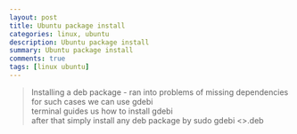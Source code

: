 ```yaml
---
layout: post
title: Ubuntu package install
categories: linux, ubuntu
description: Ubuntu package install
summary: Ubuntu package install
comments: true
tags: [linux ubuntu]
---
```


> Installing a deb package - ran into problems of missing dependencies <br>
> for such cases we can use gdebi <br>
> terminal guides us how to install gdebi <br>
> after that simply install any deb package by sudo gdebi <>.deb <br>

